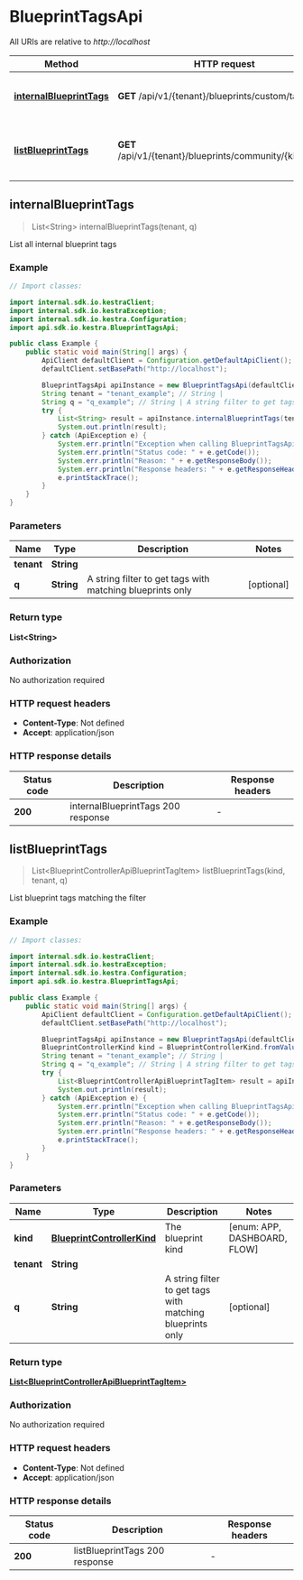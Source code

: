 # BlueprintTagsApi

All URIs are relative to *http://localhost*

| Method | HTTP request | Description |
|------------- | ------------- | -------------|
| [**internalBlueprintTags**](BlueprintTagsApi.md#internalBlueprintTags) | **GET** /api/v1/{tenant}/blueprints/custom/tags | List all internal blueprint tags |
| [**listBlueprintTags**](BlueprintTagsApi.md#listBlueprintTags) | **GET** /api/v1/{tenant}/blueprints/community/{kind}/tags | List blueprint tags matching the filter |



## internalBlueprintTags

> List&lt;String&gt; internalBlueprintTags(tenant, q)

List all internal blueprint tags

### Example

```java
// Import classes:

import internal.sdk.io.kestraClient;
import internal.sdk.io.kestraException;
import internal.sdk.io.kestra.Configuration;
import api.sdk.io.kestra.BlueprintTagsApi;

public class Example {
    public static void main(String[] args) {
        ApiClient defaultClient = Configuration.getDefaultApiClient();
        defaultClient.setBasePath("http://localhost");

        BlueprintTagsApi apiInstance = new BlueprintTagsApi(defaultClient);
        String tenant = "tenant_example"; // String |
        String q = "q_example"; // String | A string filter to get tags with matching blueprints only
        try {
            List<String> result = apiInstance.internalBlueprintTags(tenant, q);
            System.out.println(result);
        } catch (ApiException e) {
            System.err.println("Exception when calling BlueprintTagsApi#internalBlueprintTags");
            System.err.println("Status code: " + e.getCode());
            System.err.println("Reason: " + e.getResponseBody());
            System.err.println("Response headers: " + e.getResponseHeaders());
            e.printStackTrace();
        }
    }
}
```

### Parameters


| Name | Type | Description  | Notes |
|------------- | ------------- | ------------- | -------------|
| **tenant** | **String**|  | |
| **q** | **String**| A string filter to get tags with matching blueprints only | [optional] |

### Return type

**List&lt;String&gt;**

### Authorization

No authorization required

### HTTP request headers

- **Content-Type**: Not defined
- **Accept**: application/json


### HTTP response details
| Status code | Description | Response headers |
|-------------|-------------|------------------|
| **200** | internalBlueprintTags 200 response |  -  |


## listBlueprintTags

> List&lt;BlueprintControllerApiBlueprintTagItem&gt; listBlueprintTags(kind, tenant, q)

List blueprint tags matching the filter

### Example

```java
// Import classes:

import internal.sdk.io.kestraClient;
import internal.sdk.io.kestraException;
import internal.sdk.io.kestra.Configuration;
import api.sdk.io.kestra.BlueprintTagsApi;

public class Example {
    public static void main(String[] args) {
        ApiClient defaultClient = Configuration.getDefaultApiClient();
        defaultClient.setBasePath("http://localhost");

        BlueprintTagsApi apiInstance = new BlueprintTagsApi(defaultClient);
        BlueprintControllerKind kind = BlueprintControllerKind.fromValue("APP"); // BlueprintControllerKind | The blueprint kind
        String tenant = "tenant_example"; // String |
        String q = "q_example"; // String | A string filter to get tags with matching blueprints only
        try {
            List<BlueprintControllerApiBlueprintTagItem> result = apiInstance.listBlueprintTags(kind, tenant, q);
            System.out.println(result);
        } catch (ApiException e) {
            System.err.println("Exception when calling BlueprintTagsApi#listBlueprintTags");
            System.err.println("Status code: " + e.getCode());
            System.err.println("Reason: " + e.getResponseBody());
            System.err.println("Response headers: " + e.getResponseHeaders());
            e.printStackTrace();
        }
    }
}
```

### Parameters


| Name | Type | Description  | Notes |
|------------- | ------------- | ------------- | -------------|
| **kind** | [**BlueprintControllerKind**](.md)| The blueprint kind | [enum: APP, DASHBOARD, FLOW] |
| **tenant** | **String**|  | |
| **q** | **String**| A string filter to get tags with matching blueprints only | [optional] |

### Return type

[**List&lt;BlueprintControllerApiBlueprintTagItem&gt;**](BlueprintControllerApiBlueprintTagItem.md)

### Authorization

No authorization required

### HTTP request headers

- **Content-Type**: Not defined
- **Accept**: application/json


### HTTP response details
| Status code | Description | Response headers |
|-------------|-------------|------------------|
| **200** | listBlueprintTags 200 response |  -  |

